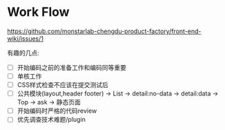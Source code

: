 # Work Flow

https://github.com/monstarlab-chengdu-product-factory/front-end-wiki/issues/1

有趣的几点:

- [ ] 开始编码之前的准备工作和编码同等重要
- [ ] 单核工作
- [ ] CSS样式检查不应该在提交测试后
- [ ] 公共模块(layout,header footer) → List → detail:no-data → detail:data → Top → ask → 静态页面
- [ ] 开始编码时严格的代码review
- [ ] 优先调查技术难题/plugin
